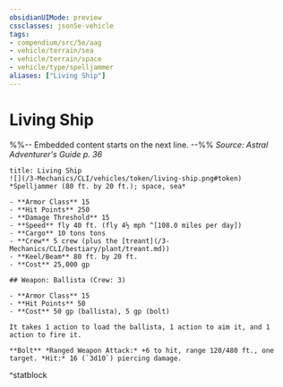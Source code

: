 ```yaml
---
obsidianUIMode: preview
cssclasses: json5e-vehicle
tags:
- compendium/src/5e/aag
- vehicle/terrain/sea
- vehicle/terrain/space
- vehicle/type/spelljammer
aliases: ["Living Ship"]
---
```

# Living Ship
%%-- Embedded content starts on the next line. --%%
*Source: Astral Adventurer's Guide p. 36*  

```ad-statblock
title: Living Ship
![](/3-Mechanics/CLI/vehicles/token/living-ship.png#token)
*Spelljammer (80 ft. by 20 ft.); space, sea*

- **Armor Class** 15
- **Hit Points** 250
- **Damage Threshold** 15
- **Speed** fly 40 ft. (fly 4½ mph ^[108.0 miles per day])
- **Cargo** 10 tons tons
- **Crew** 5 crew (plus the [treant](/3-Mechanics/CLI/bestiary/plant/treant.md))
- **Keel/Beam** 80 ft. by 20 ft.
- **Cost** 25,000 gp

## Weapon: Ballista (Crew: 3)

- **Armor Class** 15
- **Hit Points** 50
- **Cost** 50 gp (ballista), 5 gp (bolt)

It takes 1 action to load the ballista, 1 action to aim it, and 1 action to fire it.

**Bolt** *Ranged Weapon Attack:* +6 to hit, range 120/480 ft., one target. *Hit:* 16 (`3d10`) piercing damage.
```
^statblock